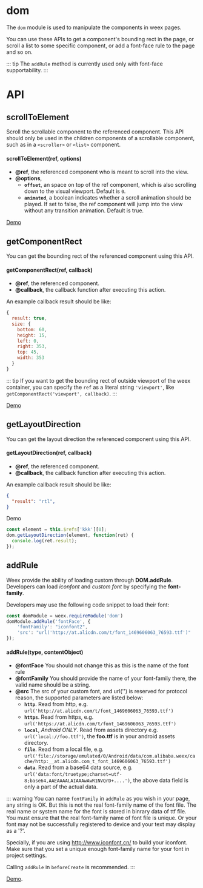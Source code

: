 # dom

The `dom` module is used to manipulate the components in weex pages.

You can use these APIs to get a component's bounding rect in the page, or scroll a list to some specific component, or add a font-face rule to the page and so on.

::: tip
The `addRule` method is currently used only with font-face supportability.
:::

# API

## scrollToElement

Scroll the scrollable component to the referenced component. This API should only be used in the children components of a scrollable component, such as in a `<scroller>` or `<list>` component.

#### scrollToElement(ref, options)

* **@ref**, the referenced component who is meant to scroll into the view.
* **@options**,
  * **`offset`**, an space on top of the ref component, which is also scrolling down to the visual viewport. Default is `0`.
  * **`animated`**, a boolean indicates whether a scroll animation should be played. If set to false, the ref component will jump into the view without any transition animation. Default is true.

[Demo](http://dotwe.org/vue/56e0d256cbb26facd958dbd6424f42b2)

## getComponentRect

You can get the bounding rect of the referenced component using this API.

#### getComponentRect(ref, callback)

* **@ref**, the referenced component.
* **@callback**, the callback function after executing this action.

An example callback result should be like:
```javascript
{
  result: true,
  size: {
    bottom: 60,
    height: 15,
    left: 0,
    right: 353,
    top: 45,
    width: 353
  }
}
```

::: tip
If you want to get the bounding rect of outside viewport of the weex container, you can specify the `ref` as a literal string `'viewport'`, like `getComponentRect('viewport', callback)`.
:::

[Demo](http://dotwe.org/vue/d69ec16302e06300096c7285baef538a)

## getLayoutDirection <Badge text="0.20.0+" type="warn" vertical="middle"/>

You can get the layout direction the referenced component using this API.

#### getLayoutDirection(ref, callback)

* **@ref**, the referenced component.
* **@callback**, the callback function after executing this action.

An example callback result should be like:
```json
{
  "result": "rtl",
}
```

Demo
```javascript
const element = this.$refs['kkk'][0];
dom.getLayoutDirection(element, function(ret) {
  console.log(ret.result);
});
```

## addRule <Badge text="0.12.0+" type="warn" vertical="middle"/>

Weex provide the ability of loading custom through **DOM.addRule**. Developers can load *iconfont* and *custom font* by specifying the **font-family**.

Developers may use the following code snippet to load their font:
```javascript
const domModule = weex.requireModule('dom')
domModule.addRule('fontFace', {
    'fontFamily': "iconfont2",
    'src': "url('http://at.alicdn.com/t/font_1469606063_76593.ttf')"
});
```

#### addRule(type, contentObject)

* **@fontFace** You should not change this as this is the name of the font rule
* **@fontFamily** You should provide the name of your font-family there, the valid name should be a string.
* **@src** The src of your custom font, and url('') is reserved for protocol reason, the supported parameters are listed below:
    * **`http`**. Read from http, e.g. `url('http://at.alicdn.com/t/font_1469606063_76593.ttf')`
    * **`https`**. Read from https, e.g. `url('https://at.alicdn.com/t/font_1469606063_76593.ttf')`
    * **`local`**, *Android ONLY*. Read from assets directory e.g. `url('local://foo.ttf')`, the **foo.ttf** is in your android assets directory.
    * **`file`**. Read from a local file, e.g. `url('file://storage/emulated/0/Android/data/com.alibaba.weex/cache/http:__at.alicdn.com_t_font_1469606063_76593.ttf')`
    * **`data`**. Read from a base64 data source, e.g. `url('data:font/truetype;charset=utf-8;base64,AAEAAAALAIAAAwAwR1NVQrD+....')`, the above data field is only a part of the actual data.

::: warning
You can name `fontFamily` in `addRule` as you wish in your page, any string is OK. But this is not the real font-family name of the font file. The real name or system name for the font is stored in binrary data of ttf file. You must ensure that the real font-family name of font file is unique. Or your font may not be successfully registered to device and your text may display as a '?'.

Specially, if you are using http://www.iconfont.cn/ to build your iconfont. Make sure that you set a unique enough font-family name for your font in project settings.

Calling `addRule` in `beforeCreate` is recommended.
:::

[Demo](http://dotwe.org/vue/7e328ee2ac9b7205c9ee37f4e509263d).
